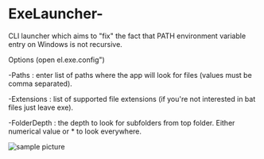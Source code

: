 ExeLauncher-
============

CLI launcher which aims to "fix" the fact that PATH environment variable entry on Windows is not recursive.

Options (open el.exe.config")

-Paths : enter list of paths where the app will look for files (values must be comma separated).

-Extensions : list of supported file extensions (if you're not interested in bat files just leave exe).

-FolderDepth : the depth to look for subfolders from top folder. Either numerical value or * to look everywhere.

![sample picture](http://i.imgur.com/uqH0s1H.png)